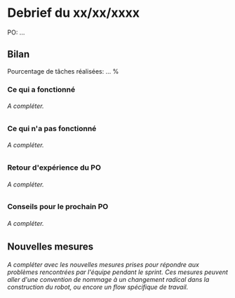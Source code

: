 # Debrief du xx/xx/xxxx

PO: ...


## Bilan

Pourcentage de tâches réalisées: ... %

### Ce qui a fonctionné

###### A compléter.


### Ce qui n'a pas fonctionné

###### A compléter.


### Retour d'expérience du PO

###### A compléter.


### Conseils pour le prochain PO

###### A compléter.



## Nouvelles mesures

###### A compléter avec les nouvelles mesures prises pour répondre aux problèmes rencontrées par l'équipe pendant le sprint. Ces mesures peuvent aller d'une convention de nommage à un changement radical dans la construction du robot, ou encore un flow spécifique de travail.
